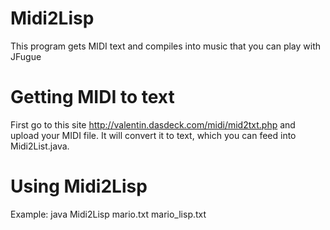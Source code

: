 # Midi2Lisp
This program gets MIDI text and compiles into music that you can play with JFugue

# Getting MIDI to text
First go to this site http://valentin.dasdeck.com/midi/mid2txt.php and upload your MIDI file.
It will convert it to text, which you can feed into Midi2List.java.

# Using Midi2Lisp
Example: java Midi2Lisp mario.txt mario_lisp.txt
